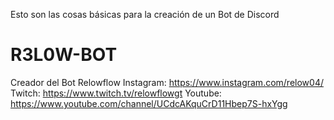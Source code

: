 Esto son las cosas básicas para la creación de un Bot de Discord
# R3L0W-BOT
Creador del Bot Relowflow
Instagram: https://www.instagram.com/relow04/
Twitch: https://www.twitch.tv/relowflowgt
Youtube: https://www.youtube.com/channel/UCdcAKquCrD11Hbep7S-hxYgg
